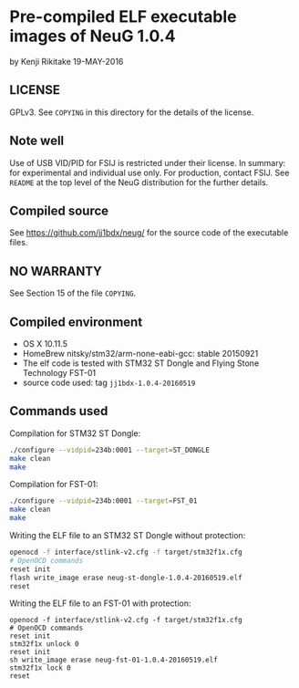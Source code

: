 # Pre-compiled ELF executable images of NeuG 1.0.4

by Kenji Rikitake 19-MAY-2016

## LICENSE

GPLv3. See `COPYING` in this directory for the details of the license.

## Note well

Use of USB VID/PID for FSIJ is restricted under their license. In summary: for experimental and individual use only. For production, contact FSIJ. See `README` at the top level of the NeuG distribution for the further details.

## Compiled source

See <https://github.com/jj1bdx/neug/> for the source code of the executable files.

## NO WARRANTY

See Section 15 of the file `COPYING`.

## Compiled environment

* OS X 10.11.5
* HomeBrew nitsky/stm32/arm-none-eabi-gcc: stable 20150921
* The elf code is tested with STM32 ST Dongle and Flying Stone Technology FST-01
* source code used: tag `jj1bdx-1.0.4-20160519`

## Commands used

Compilation for STM32 ST Dongle:

```sh
./configure --vidpid=234b:0001 --target=ST_DONGLE
make clean
make
```

Compilation for FST-01:

```sh
./configure --vidpid=234b:0001 --target=FST_01
make clean
make
```

Writing the ELF file to an STM32 ST Dongle without protection:

```sh
openocd -f interface/stlink-v2.cfg -f target/stm32f1x.cfg
# OpenOCD commands
reset init
flash write_image erase neug-st-dongle-1.0.4-20160519.elf
reset
```

Writing the ELF file to an FST-01 with protection:

```
openocd -f interface/stlink-v2.cfg -f target/stm32f1x.cfg
# OpenOCD commands
reset init
stm32f1x unlock 0
reset init
sh write_image erase neug-fst-01-1.0.4-20160519.elf
stm32f1x lock 0
reset
```
